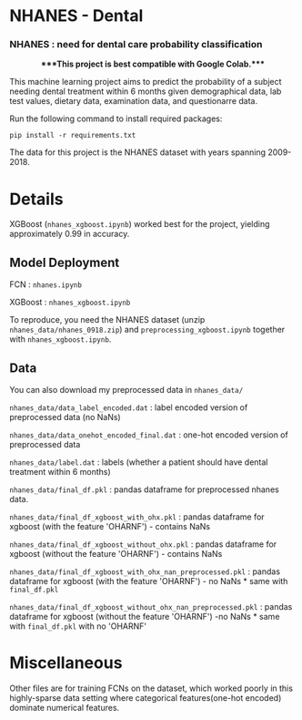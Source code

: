 # NHANES - Dental
### NHANES : need for dental care probability classification

<p align="center">
  <b>***This project is best compatible with Google Colab.***</b>
</p>
  



This machine learning project aims to predict the probability of a subject needing dental treatment within 6 months given demographical data, lab test values, dietary data, examination data, and questionarre data.

Run the following command to install required packages:

```
pip install -r requirements.txt
```

The data for this project is the NHANES dataset with years spanning 2009-2018.

# Details
XGBoost (`nhanes_xgboost.ipynb`) worked best for the project, yielding approximately 0.99 in accuracy.

## Model Deployment
FCN : `nhanes.ipynb`

XGBoost : `nhanes_xgboost.ipynb`

To reproduce, you need the NHANES dataset (unzip `nhanes_data/nhanes_0918.zip`)
and `preprocessing_xgboost.ipynb` together with `nhanes_xgboost.ipynb`.

## Data
You can also download my preprocessed data in `nhanes_data/`

`nhanes_data/data_label_encoded.dat` : label encoded version of preprocessed data (no NaNs)

`nhanes_data/data_onehot_encoded_final.dat` : one-hot encoded version of preprocessed data

`nhanes_data/label.dat` : labels (whether a patient should have dental treatment within 6 months)


`nhanes_data/final_df.pkl` : pandas dataframe for preprocessed nhanes data.

`nhanes_data/final_df_xgboost_with_ohx.pkl` : pandas dataframe for xgboost (with the feature 'OHARNF') - contains NaNs

`nhanes_data/final_df_xgboost_without_ohx.pkl` : pandas dataframe for xgboost (without the feature 'OHARNF') - contains NaNs

`nhanes_data/final_df_xgboost_with_ohx_nan_preprocessed.pkl` : pandas dataframe for xgboost (with the feature 'OHARNF') - no NaNs * same with `final_df.pkl`

`nhanes_data/final_df_xgboost_without_ohx_nan_preprocessed.pkl` : pandas dataframe for xgboost (without the feature 'OHARNF') -no NaNs * same with `final_df.pkl` with no 'OHARNF'




# Miscellaneous

Other files are for training FCNs on the dataset, which worked poorly in this highly-sparse data setting where categorical features(one-hot encoded) dominate numerical features.


